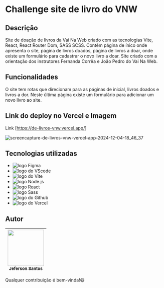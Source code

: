 # Challenge site de livro do VNW

## Descrição
Site de doação de livros da Vai Na Web criado com as tecnologias Vite, React, React Router Dom, SASS SCSS. Contém página de ínico onde apresenta o site, página de livros doados, página de livros a doar, onde existe um formulário para cadastrar o novo livro a doar. Site criado com a orientação dos instrutores Fernanda Corrêa e João Pedro do Vai Na Web.

## Funcionalidades
O site tem rotas que direcionam para as páginas de inicial, livros doados e livros a dor. Neste última página existe um formulário para adicionar um novo livro ao site.

## Link do deploy no Vercel e Imagem
Link [https://de-livros-vnw.vercel.app/]

![screencapture-de-livros-vnw-vercel-app-2024-12-04-18_46_37](https://github.com/user-attachments/assets/15397516-eb48-448b-9f1a-186752b27148)

## Tecnologias utilizadas
* <img src="https://img.shields.io/badge/Figma-F24E1E?style=for-the-badge&logo=figma&logoColor=white" alt="logo Figma">
* <img src="https://img.shields.io/badge/Visual_Studio-5C2D91?style=for-the-badge&logo=visual%20studio&logoColor=white" alt="logo do VScode">
* <img src="https://img.shields.io/badge/Vite-646CFF?style=for-the-badge&logo=Vite&logoColor=white" alt="logo do Vite">
* <img src="https://img.shields.io/badge/Node.js-43853D?style=for-the-badge&logo=node.js&logoColor=white" alt="logo Node.js">
* <img src="https://img.shields.io/badge/React-20232A?style=for-the-badge&logo=react&logoColor=61DAFB" alt="logo React">
* <img src="https://img.shields.io/badge/Sass-CC6699?style=for-the-badge&logo=sass&logoColor=white" alt="logo Sass">
* <img src="https://img.shields.io/badge/GitHub-100000?style=for-the-badge&logo=github&logoColor=white" alt="logo do Github">
* <img src="https://img.shields.io/badge/Vercel-000000?style=for-the-badge&logo=vercel&logoColor=white" alt="logo do Vercel">

## Autor
| [<img loading="lazy" src="https://avatars.githubusercontent.com/u/133176621?v=4" width=115><br><sub text-decoration="none">Jeferson Santos</sub>](https://github.com/jefersonssant) |
| :---: |

Qualquer contribuição é bem-vinda!😄
